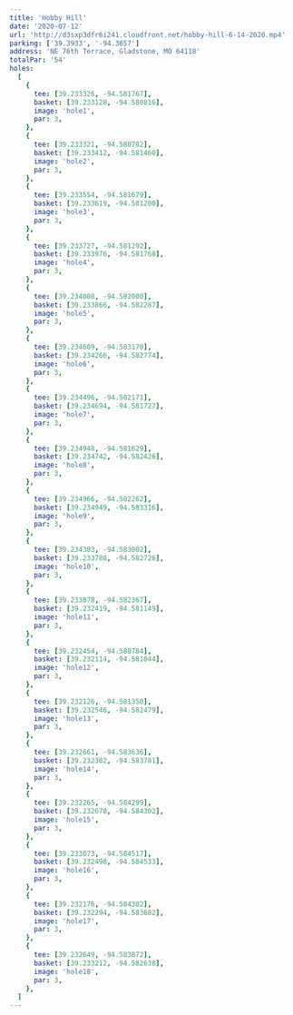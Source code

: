 ```yaml
---
title: 'Hobby Hill'
date: '2020-07-12'
url: 'http://d3sxp3dfr6i241.cloudfront.net/hobby-hill-6-14-2020.mp4'
parking: ['39.3933', '-94.3657']
address: 'NE 76th Terrace, Gladstone, MO 64118'
totalPar: '54'
holes:
  [
    {
      tee: [39.233326, -94.581767],
      basket: [39.233128, -94.580816],
      image: 'hole1',
      par: 3,
    },
    {
      tee: [39.233321, -94.580782],
      basket: [39.233412, -94.581460],
      image: 'hole2',
      par: 3,
    },
    {
      tee: [39.233554, -94.581679],
      basket: [39.233619, -94.581200],
      image: 'hole3',
      par: 3,
    },
    {
      tee: [39.233727, -94.581292],
      basket: [39.233976, -94.581768],
      image: 'hole4',
      par: 3,
    },
    {
      tee: [39.234080, -94.582000],
      basket: [39.233866, -94.582287],
      image: 'hole5',
      par: 3,
    },
    {
      tee: [39.234609, -94.583170],
      basket: [39.234266, -94.582774],
      image: 'hole6',
      par: 3,
    },
    {
      tee: [39.234496, -94.582171],
      basket: [39.234694, -94.581727],
      image: 'hole7',
      par: 3,
    },
    {
      tee: [39.234948, -94.581629],
      basket: [39.234742, -94.582426],
      image: 'hole8',
      par: 3,
    },
    {
      tee: [39.234966, -94.582262],
      basket: [39.234949, -94.583316],
      image: 'hole9',
      par: 3,
    },
    {
      tee: [39.234303, -94.583002],
      basket: [39.233788, -94.582726],
      image: 'hole10',
      par: 3,
    },
    {
      tee: [39.233078, -94.582367],
      basket: [39.232419, -94.581149],
      image: 'hole11',
      par: 3,
    },
    {
      tee: [39.232454, -94.580784],
      basket: [39.232114, -94.581044],
      image: 'hole12',
      par: 3,
    },
    {
      tee: [39.232126, -94.581350],
      basket: [39.232546, -94.582479],
      image: 'hole13',
      par: 3,
    },
    {
      tee: [39.232661, -94.583636],
      basket: [39.232302, -94.583781],
      image: 'hole14',
      par: 3,
    },
    {
      tee: [39.232265, -94.584299],
      basket: [39.232678, -94.584302],
      image: 'hole15',
      par: 3,
    },
    {
      tee: [39.233073, -94.584517],
      basket: [39.232498, -94.584533],
      image: 'hole16',
      par: 3,
    },
    {
      tee: [39.232176, -94.584302],
      basket: [39.232294, -94.583682],
      image: 'hole17',
      par: 3,
    },
    {
      tee: [39.232649, -94.583872],
      basket: [39.233212, -94.582638],
      image: 'hole18',
      par: 3,
    },
  ]
---
```

